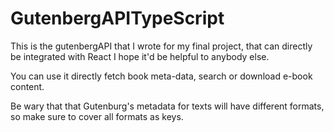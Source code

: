 # GutenbergAPITypeScript
This is the gutenbergAPI that I wrote for my final project, that can directly be integrated with React I hope it'd be helpful to anybody else. 

You can use it directly fetch book meta-data, search or download e-book content. 

Be wary that that Gutenburg's metadata for texts will have different formats, so make sure to cover all formats as keys. 
